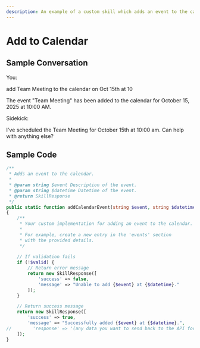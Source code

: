 ```yaml
---
description: An example of a custom skill which adds an event to the calendar.
---
```


# Add to Calendar

## Sample Conversation

<div class="chat-window">
    <div class="chat-message user-message">
        <div class="sender-column">You:</div>
        <div class="content-column"><p>add Team Meeting to the calendar on Oct 15th at 10</p></div>
    </div>
    <div class="chat-message tool-message">
        <div class="sender-column"></div>
        <div class="content-column"><p>The event "Team Meeting" has been added to the calendar for October 15, 2025 at 10:00 AM.</p></div>
    </div>
    <div class="chat-message assistant-message">
        <div class="sender-column">Sidekick:</div>
        <div class="content-column"><p>I've scheduled the Team Meeting for October 15th at 10:00 am. Can help with anything else?</p></div>
    </div>
</div>

## Sample Code

```php
/**
 * Adds an event to the calendar.
 *
 * @param string $event Description of the event.
 * @param string $datetime Datetime of the event.
 * @return SkillResponse
 */
public static function addCalendarEvent(string $event, string $datetime): SkillResponse
{
    /**
     * Your custom implementation for adding an event to the calendar.
     * 
     * For example, create a new entry in the 'events' section
     * with the provided details.
     */
       
    // If validation fails
    if (!$valid) {
        // Return error message
        return new SkillResponse([
            'success' => false,
            'message' => "Unable to add {$event} at {$datetime}."
        ]);
    }

    // Return success message
    return new SkillResponse([
        'success' => true,
        'message' => "Successfully added {$event} at {$datetime}.",
//        'response' => '(any data you want to send back to the API for further processing)'
    ]);
}
```
